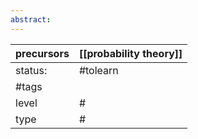 ```yaml
---
abstract:
---
```

| precursors | [[probability theory]]  |
| ---------- | ----------------------- |
| status:    | #tolearn                |
| #tags      |                         |
| level      | #                       |
| type       | #                         |